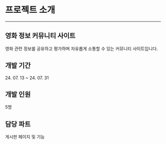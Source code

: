 <h1>프로젝트 소개</h1>
<hr>

<h2> 영화 정보 커뮤니티 사이트</h2>
영화 관련 정보를 공유하고 평가하며 자유롭게 소통할 수 있는 커뮤니티 사이트입니다.
<br>
<h2>개발 기간</h2>
24. 07. 13 ~ 24. 07. 31
<br>
<h2>개발 인원</h2>
5명       
<br>
<h2>담당 파트</h2>
게시판 페이지 및 기능
